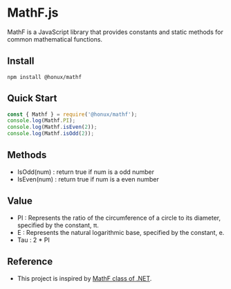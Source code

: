 # MathF.js

MathF is a JavaScript library that provides constants and static methods for common mathematical functions.

## Install

```
npm install @honux/mathf
```
## Quick Start

```javascript
const { Mathf } = require('@honux/mathf');
console.log(Mathf.PI);
console.log(Mathf.isEven(2));
console.log(Mathf.isOdd(2));
```

## Methods

- IsOdd(num) : return true if num is a odd number
- IsEven(num) : return true if num is a even number

## Value

- PI : Represents the ratio of the circumference of a circle to its diameter, specified by the constant, π.
- E : Represents the natural logarithmic base, specified by the constant, e.
- Tau : 2 * PI


## Reference

- This project is inspired by [MathF class of .NET](https://docs.microsoft.com/en-us/dotnet/api/system.mathf?view=net-5.0).